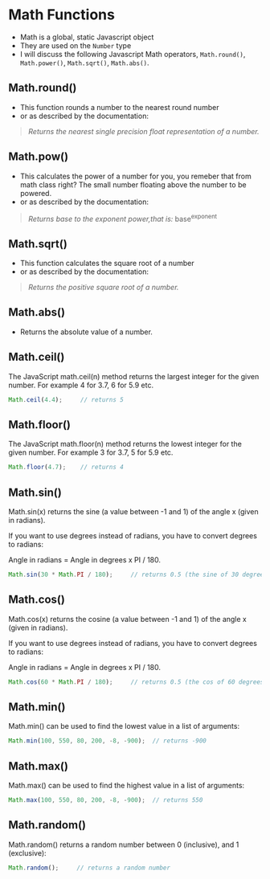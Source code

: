 # Math Functions

* Math is a global, static Javascript object
* They are used on the `Number` type
* I will discuss the following Javascript Math operators, `Math.round()`, `Math.power()`, `Math.sqrt()`, `Math.abs()`.

## Math.round()
* This function rounds a number to the nearest round number
* or as described by the documentation:
> _Returns the nearest single precision float representation of a number._

## Math.pow()
* This calculates the power of a number for you, you remeber that from math class right? The small number floating above the number to be powered.
* or as described by the documentation:
> _Returns base to the exponent power,that is:_
> base<sup>exponent</sup>

## Math.sqrt()
* This function calculates the square root of a number
* or as described by the documentation:
> _Returns the positive square root of a number._

## Math.abs()
* Returns the absolute value of a number.

## Math.ceil()

The JavaScript math.ceil(n) method returns the largest integer for the given number. For example 4 for 3.7, 6 for 5.9 etc.

```javascript
Math.ceil(4.4);     // returns 5
```

## Math.floor()

The JavaScript math.floor(n) method returns the lowest integer for the given number. For example 3 for 3.7, 5 for 5.9 etc.

```javascript
Math.floor(4.7);    // returns 4
```
## Math.sin()

Math.sin(x) returns the sine (a value between -1 and 1) of the angle x (given in radians).

If you want to use degrees instead of radians, you have to convert degrees to radians:

Angle in radians = Angle in degrees x PI / 180.

```javascript
Math.sin(30 * Math.PI / 180);     // returns 0.5 (the sine of 30 degrees)
```

## Math.cos()

Math.cos(x) returns the cosine (a value between -1 and 1) of the angle x (given in radians).

If you want to use degrees instead of radians, you have to convert degrees to radians:

Angle in radians = Angle in degrees x PI / 180.

```javascript
Math.cos(60 * Math.PI / 180);     // returns 0.5 (the cos of 60 degrees)
```
## Math.min()

Math.min() can be used to find the lowest value in a list of arguments:

```javascript
Math.min(100, 550, 80, 200, -8, -900);  // returns -900
```

## Math.max()

Math.max() can be used to find the highest value in a list of arguments:

```javascript
Math.max(100, 550, 80, 200, -8, -900);  // returns 550
```

## Math.random()

Math.random() returns a random number between 0 (inclusive), and 1 (exclusive):

```javascript
Math.random();     // returns a random number
```
